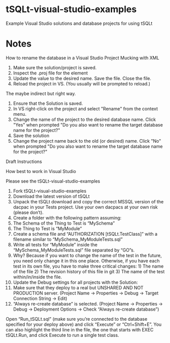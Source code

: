 # tSQLt-visual-studio-examples
Example Visual Studio solutions and database projects for using tSQLt

# Notes
How to rename the database in a Visual Studio Project
Mucking with XML
1. Make sure the solution/project is saved.
1. Inspect the .proj file for the <TargetDatabaseName> element
1. Update the value to the desired name. Save the file. Close the file.
1. Reload the project in VS. (You usually will be prompted to reload.)

The maybe indirect but right way.
1. Ensure that the Solution is saved.
1. In VS right-click on the project and select "Rename" from the context menu.
1. Change the name of the project to the desired database name. Click "Yes" when prompted "Do you also want to rename the target database name for the project?"
1. Save the solution
1. Change the project name back to the old (or desired) name. Click "No" when prompted "Do you also want to rename the target database name for the project?"

Draft Instructions

How best to work in Visual Studio

Please see the tSQLt-visual-studio-examples

1. Fork tSQLt-visual-studio-examples
1. Download the latest version of tSQLt
1. Unpack the tSQLt download and copy the correct MSSQL version of the dacpac in your Tests project. Use your own dacpacs at your own risk (please don’t).
1. Create a folder with the following pattern assuming:
1. The Schema of the Thing to Test is “MySchema”
1. The Thing to Test is “MyModule”
1. Create a schema file and “AUTHORIZATION [tSQLt.TestClass]” with a filename similar to  “MySchema_MyModuleTests.sql”
1. Write all tests for “MyModule” inside the “MySchema_MyModuleTests.sql” file separated by “GO”s.
  1. Why? Because if you want to change the name of the test in the future, you need only change it in this one place. Otherwise, if you have each test in its own file, you have to make three critical changes: 1) The name of the file 2) The revision history of this file in git 3) The name of the test within/in/inside the file.
1. Update the Debug settings for all projects with the Solution:
  1. Make sure that they deploy to a real but UNSHARED AND NOT PRODUCTION server. (Project Name → Properties → Debug → Target Connection String → Edit)
  1. “Always re-create database” is selected. (Project Name → Properties → Debug → Deployment Options → Check “Always re-create database”)


Open “Run_tSQLt.sql” (make sure you’re connected to the database specified for your deploy above) and click “Execute” or “Ctrl+Shift+E”. You can also highlight the third line in the file, the one that starts with EXEC tSQLt.Run, and click Execute to run a single test class.



 

 
